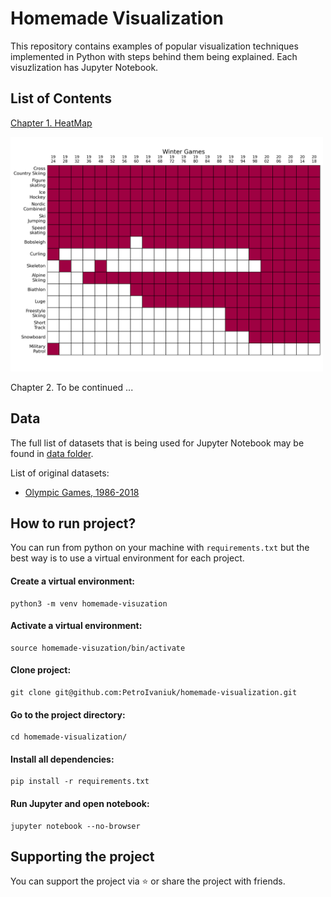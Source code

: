 # Homemade Visualization

This repository contains examples of popular visualization techniques implemented in Python with steps behind them being explained. Each visuzlization has Jupyter Notebook.

## List of Contents

[Chapter 1. HeatMap](Chapter-1-HeatMap.ipynb)

<img src="https://github.com/PetroIvaniuk/homemade-visualization/blob/main/images/heatmap_winter_games.png" alt="drawing" width="500"/>

Chapter 2. To be continued ...

## Data

The full list of datasets that is being used for Jupyter Notebook may be found in [data folder](https://github.com/PetroIvaniuk/homemade-visualization/tree/main/data).

List of original datasets:
 - [Olympic Games, 1986-2018](https://www.kaggle.com/piterfm/olympic-games-medals-19862018)

## How to run project?

You can run from python on your machine with `requirements.txt` but the best way is to use a virtual environment for each project. 

#### Create a virtual environment: 
```console
python3 -m venv homemade-visuzation
```

#### Activate a virtual environment:
```console
source homemade-visuzation/bin/activate
```

#### Clone project:
```console
git clone git@github.com:PetroIvaniuk/homemade-visualization.git
```

#### Go to the project directory:
```console
cd homemade-visualization/
```

#### Install all dependencies:
```console 
pip install -r requirements.txt
```

#### Run Jupyter and open notebook:
```console 
jupyter notebook --no-browser
```

## Supporting the project

You can support the project via ⭐ or share the project with friends.
